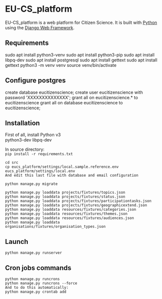 # EU-CS_platform

EU-CS_platform is a web platform for Citizen Science. It is built with [Python][0] using the [Django Web Framework][1].

## Requirements
sudo apt install python3-venv
sudo apt install python3-pip
sudo apt install libpq-dev
sudo apt install postgresql
sudo apt install gettext
sudo apt install gettext
python3 -m venv venv
source venv/bin/activate

## Configure postgres
create database eucitizenscience;
create user eucitizenscience with password 'XXXXXXXXXXXXXX';
grant all on eucitizenscience.* to eucitizenscience
grant all on  database eucitizenscience to eucitizenscience;

## Installation
First of all, install Python v3 <br/>
python3-dev
libpq-dev


In source directory: <br/>
    ```
    pip install -r requirements.txt
    ```
```
cd src
cp eucs_platform/settings/local.sample.reference.env eucs_platform/settings/local.env
And edit this last file with database and email configuration
```

```
python manage.py migrate
```

```
python manage.py loaddata projects/fixtures/topics.json
python manage.py loaddata projects/fixtures/status.json
python manage.py loaddata projects/fixtures/participationtasks.json
python manage.py loaddata projects/fixtures/geographicextend.json
python manage.py loaddata resources/fixtures/categories.json
python manage.py loaddata resources/fixtures/themes.json
python manage.py loaddata resources/fixtures/audiences.json
python manage.py loaddata organisations/fixtures/organisation_types.json
```


## Launch
```
python manage.py runserver
```

## Cron jobs commands
```
python manage.py runcrons
python manage.py runcrons --force
And to do this automatically:
python manage.py crontab add
```


[0]: https://www.python.org/
[1]: https://www.djangoproject.com/
